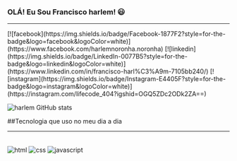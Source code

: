 ### OLÁ! Eu Sou Francisco harlem! 😃 
<hr>
[![facebook](https://img.shields.io/badge/Facebook-1877F2?style=for-the-badge&logo=facebook&logoColor=white)](https://www.facebook.com/harlemnoronha.noronha)
[![linkedin](https://img.shields.io/badge/LinkedIn-0077B5?style=for-the-badge&logo=linkedin&logoColor=white)](https://www.linkedin.com/in/francisco-harl%C3%A9m-7105bb240/)
[![instagram](https://img.shields.io/badge/Instagram-E4405F?style=for-the-badge&logo=instagram&logoColor=white)](https://instagram.com/lifecode_404?igshid=OGQ5ZDc2ODk2ZA==)

![harlem GitHub stats](https://github-readme-stats.vercel.app/api?username=harlem0x&show_icons=true&theme=radical)

##Tecnologia que uso no meu dia a dia
<hr>
<div style="display:"inline_block" ><br/> 
  <img align="center" alt="html" src="https://img.shields.io/badge/HTML5-E34F26?style=for-the-badge&logo=html5&logoColor=white">
   <img align="center" alt="css" src="https://img.shields.io/badge/CSS3-1572B6?style=for-the-badge&logo=css3&logoColor=white">
   <img align="center" alt="javascript" src="https://img.shields.io/badge/JavaScript-F7DF1E?style=for-the-badge&logo=javascript&logoColor=black">
</div>
<br/>
